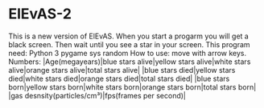 # ElEvAS-2
This is a new version of ElEvAS.
When you start a progarm you will get a black screen. Then wait until you see a star in your screen.
This program need:
  Python 3
  pygame
  sys
  random
How to use:
  move with arrow keys.
Numbers:
|Age(megayears)|blue stars alive|yellow stars alive|white stars alive|orange stars alive|total stars alive|
|blue stars died|yellow stars died|white stars died|orange stars died|total stars died|
|blue stars born|yellow stars born|white stars born|orange stars born|total stars born|
|gas desnsity(particles/cm³)|fps(frames per second)|
